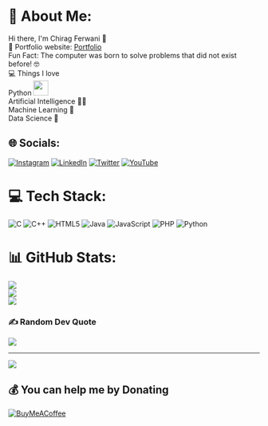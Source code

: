 # 💫 About Me:
Hi there, I'm Chirag Ferwani 👋
<br>🎯 Portfolio website: [Portfolio](https://chiragferwani.netlify.app/)
<br>Fun Fact: The computer was born to solve problems that did not exist before! 🤓<br>💻 Things I love<br>Python <img src="https://media.giphy.com/media/WUlplcMpOCEmTGBtBW/giphy.gif" width="30"> <br>Artificial Intelligence 👨‍💻<br>Machine Learning 🧐<br>Data Science 😬


## 🌐 Socials:
[![Instagram](https://img.shields.io/badge/Instagram-%23E4405F.svg?logo=Instagram&logoColor=white)](https://instagram.com/chiragferwani) [![LinkedIn](https://img.shields.io/badge/LinkedIn-%230077B5.svg?logo=linkedin&logoColor=white)](https://linkedin.com/in/chiragferwani) [![Twitter](https://img.shields.io/badge/Twitter-%231DA1F2.svg?logo=Twitter&logoColor=white)](https://twitter.com/chiragf27) [![YouTube](https://img.shields.io/badge/YouTube-%23FF0000.svg?logo=YouTube&logoColor=white)](https://youtube.com/@chiragferwani) 

# 💻 Tech Stack:
![C](https://img.shields.io/badge/c-%2300599C.svg?style=for-the-badge&logo=c&logoColor=white) ![C++](https://img.shields.io/badge/c++-%2300599C.svg?style=for-the-badge&logo=c%2B%2B&logoColor=white) ![HTML5](https://img.shields.io/badge/html5-%23E34F26.svg?style=for-the-badge&logo=html5&logoColor=white) ![Java](https://img.shields.io/badge/java-%23ED8B00.svg?style=for-the-badge&logo=java&logoColor=white) ![JavaScript](https://img.shields.io/badge/javascript-%23323330.svg?style=for-the-badge&logo=javascript&logoColor=%23F7DF1E) ![PHP](https://img.shields.io/badge/php-%23777BB4.svg?style=for-the-badge&logo=php&logoColor=white) ![Python](https://img.shields.io/badge/python-3670A0?style=for-the-badge&logo=python&logoColor=ffdd54)
# 📊 GitHub Stats:
![](https://github-readme-stats.vercel.app/api?username=chiragf27&theme=dark&hide_border=false&include_all_commits=true&count_private=true)<br/>
![](https://github-readme-streak-stats.herokuapp.com/?user=chiragf27&theme=dark&hide_border=false)<br/>
![](https://github-readme-stats.vercel.app/api/top-langs/?username=chiragf27&theme=dark&hide_border=false&include_all_commits=true&count_private=true&layout=compact)

### ✍️ Random Dev Quote
![](https://quotes-github-readme.vercel.app/api?type=horizontal&theme=dark)

---
[![](https://visitcount.itsvg.in/api?id=chiragf27&icon=5&color=12)](https://visitcount.itsvg.in)

  ## 💰 You can help me by Donating
  [![BuyMeACoffee](https://img.shields.io/badge/Buy%20Me%20a%20Coffee-ffdd00?style=for-the-badge&logo=buy-me-a-coffee&logoColor=black)](https://buymeacoffee.com/chiragf27) 

  
<!-- Proudly created with GPRM ( https://gprm.itsvg.in ) -->
